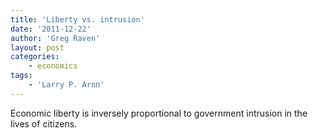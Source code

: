 ```yaml
---
title: 'Liberty vs. intrusion'
date: '2011-12-22'
author: 'Greg Raven'
layout: post
categories:
    - economics
tags:
    - 'Larry P. Arnn'
---
```


Economic liberty is inversely proportional to government intrusion in the lives of citizens.